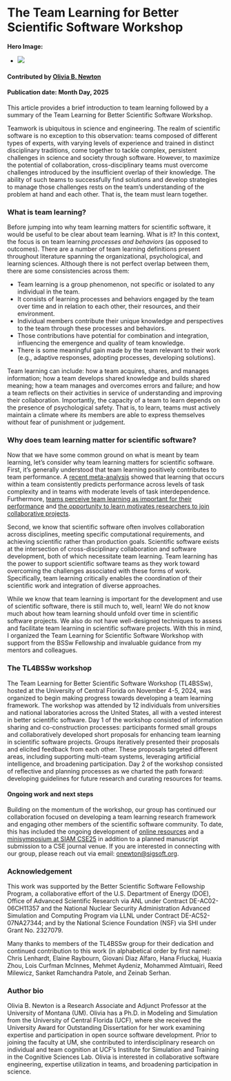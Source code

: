# The Team Learning for Better Scientific Software Workshop

**Hero Image:**

 - <img src='../../images/christmas_forest_canopy.png' />

#### Contributed by [Olivia B. Newton](https://github.com/small0live "Olivia Newton GitHub Profile")

#### Publication date: Month Day, 2025

This article provides a brief introduction to team learning followed by a summary of the Team Learning for Better Scientific Software Workshop.

Teamwork is ubiquitous in science and engineering. The realm of scientific software is no exception to this observation: teams composed of different types of experts, with varying levels of experience and trained in distinct disciplinary traditions, come together to tackle complex, persistent challenges in science and society through software. However, to maximize the potential of collaboration, cross-disciplinary teams must overcome challenges introduced by the insufficient overlap of their knowledge. The ability of such teams to successfully find solutions and develop strategies to manage those challenges rests on the team’s understanding of the problem at hand and each other. That is, the team must learn together. 

### What is team learning?

Before jumping into why team learning matters for scientific software, it would be useful to be clear about team learning. What is it? In this context, the focus is on team learning *processes and behaviors* (as opposed to outcomes). There are a number of team learning definitions present throughout literature spanning the organizational, psychological, and learning sciences. Although there is not perfect overlap between them, there are some consistencies across them:

* Team learning is a group phenomenon, not specific or isolated to any individual in the team.
* It consists of learning processes and behaviors engaged by the team over time and in relation to each other, their resources, and their environment.
* Individual members contribute their unique knowledge and perspectives to the team through these processes and behaviors.
* Those contributions have potential for combination and integration, influencing the emergence and quality of team knowledge.
* There is some meaningful gain made by the team relevant to their work (e.g., adaptive responses, adopting processes, developing solutions).

Team learning can include: how a team acquires, shares, and manages information; how a team develops shared knowledge and builds shared meaning; how a team manages and overcomes errors and failure; and how a team reflects on their activities in service of understanding and improving their collaboration. Importantly, the capacity of a team to learn depends on the presence of psychological safety. That is, to learn, teams must actively maintain a climate where its members are able to express themselves without fear of punishment or judgement. 

### Why does team learning matter for scientific software?

Now that we have some common ground on what is meant by team learning, let’s consider why team learning matters for scientific software. First, it’s generally understood that team learning positively contributes to team performance. A [recent meta-analysis](https://doi.org/10.1177/10596011211016928) showed that learning that occurs within a team consistently predicts performance across levels of task complexity and in teams with moderate levels of task interdependence. Furthermore, [teams perceive team learning as important for their performance](https://doi.org/10.1108/13527591011090682) and [the opportunity to learn motivates researchers to join collaborative projects](https://doi.org/10.1108/tpm-05-2022-0036). 

Second, we know that scientific software often involves collaboration across disciplines, meeting specific computational requirements, and achieving scientific rather than production goals. Scientific software exists at the intersection of cross-disciplinary collaboration and software development, both of which necessitate team learning. Team learning has the power to support scientific software teams as they work toward overcoming the challenges associated with these forms of work. Specifically, team learning critically enables the coordination of their scientific work and integration of diverse approaches. 

While we know that team learning is important for the development and use of scientific software, there is still much to, well, learn! We do not know much about how team learning should unfold over time in scientific software projects. We also do not have well-designed techniques to assess and facilitate team learning in scientific software projects. With this in mind, I organized the Team Learning for Scientific Software Workshop with support from the BSSw Fellowship and invaluable guidance from my mentors and colleagues.

### The TL4BSSw workshop

The Team Learning for Better Scientific Software Workshop (TL4BSSw), hosted at the University of Central Florida on November 4-5, 2024, was organized to begin making progress towards developing a team learning framework. The workshop was attended by 12 individuals from universities and national laboratories across the United States, all with a vested interest in better scientific software. Day 1 of the workshop consisted of information sharing and co-construction processes: participants formed small groups and collaboratively developed short proposals for enhancing team learning in scientific software projects. Groups iteratively presented their proposals and elicited feedback from each other. These proposals targeted different areas, including supporting multi-team systems, leveraging artificial intelligence, and broadening participation. Day 2 of the workshop consisted of reflective and planning processes as we charted the path forward: developing guidelines for future research and curating resources for teams. 

#### Ongoing work and next steps

Building on the momentum of the workshop, our group has continued our collaboration focused on developing a team learning research framework and engaging other members of the scientific software community. To date, this has included the ongoing development of [online resources](http://tl4bssw.github.io) and a [minisymposium at SIAM CSE25](https://meetings.siam.org/sess/dsp_programsess.cfm?SESSIONCODE=82405) in addition to a planned manuscript submission to a CSE journal venue. If you are interested in connecting with our group, please reach out via email: onewton@sigsoft.org. 

### Acknowledgement

This work was supported by the Better Scientific Software Fellowship Program, a collaborative effort of the U.S. Department of Energy (DOE), Office of Advanced Scientific Research via ANL under Contract DE-AC02-06CH11357 and the National Nuclear Security Administration Advanced Simulation and Computing Program via LLNL under Contract DE-AC52-07NA27344; and by the National Science Foundation (NSF) via SHI under Grant No. 2327079.

Many thanks to members of the TL4BSSw group for their dedication and continued contribution to this work (in alphabetical order by first name): Chris Lenhardt, Elaine Raybourn, Giovani Diaz Alfaro, Hana Frluckaj, Huaxia Zhou, Lois Curfman McInnes, Mehmet Aydeniz, Mohammed Almtuairi, Reed Milewicz, Sanket Ramchandra Patole, and Zeinab Serhan.


### Author bio

Olivia B. Newton is a Research Associate and Adjunct Professor at the University of Montana (UM). Olivia has a Ph.D. in Modeling and Simulation from the University of Central Florida (UCF), where she received the University Award for Outstanding Dissertation for her work examining expertise and participation in open source software development. Prior to joining the faculty at UM, she contributed to interdisciplinary research on individual and team cognition at UCF’s Institute for Simulation and Training in the Cognitive Sciences Lab. Olivia is interested in collaborative software engineering, expertise utilization in teams, and broadening participation in science. 


<!---
Publish: No
Track: 
Topics: 
--->
